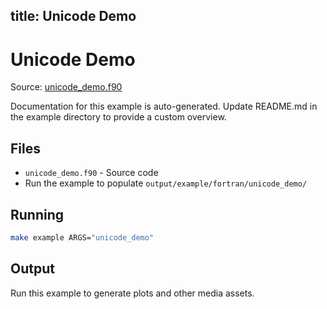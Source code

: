 title: Unicode Demo
---

# Unicode Demo

Source: [unicode_demo.f90](https://github.com/lazy-fortran/fortplot/blob/main/example/fortran/unicode_demo/unicode_demo.f90)

Documentation for this example is auto-generated.
Update README.md in the example directory to provide a custom overview.

## Files

- `unicode_demo.f90` - Source code
- Run the example to populate `output/example/fortran/unicode_demo/`

## Running

```bash
make example ARGS="unicode_demo"
```

## Output

Run this example to generate plots and other media assets.


